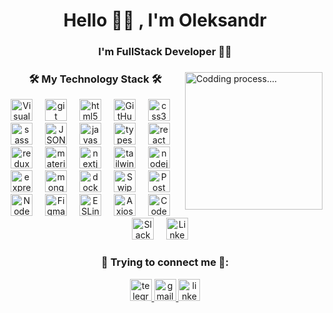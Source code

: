 <h1 align="center">Hello 🙋‍♂️ , I'm Oleksandr </h1>
<h3 align="center">I'm FullStack Developer 👨‍💻 </h3>

###

<img align="right" height="220" src="https://media.giphy.com/media/4rZA5D22301iMgrUNd/giphy.gif"  title="Codding process...."/>

###

<div align="center">
    <h3 align="center">🛠️ My Technology Stack 🛠️</h3>
    
  <img src="https://cdn.jsdelivr.net/gh/devicons/devicon@latest/icons/vscode/vscode-original-wordmark.svg"  height="35" alt="Visual Studio Code" title="Visual Studio Code"/>
  <img width="12" />
  <img src="https://cdn.jsdelivr.net/gh/devicons/devicon/icons/git/git-original.svg" height="35" alt="git logo"  title="GIT"/>
  <img width="12" />
  <img src="https://cdn.jsdelivr.net/gh/devicons/devicon/icons/html5/html5-original.svg" height="35" alt="html5 logo"  title="HTML5"/>
  <img width="12" />
    <img src="https://cdn.jsdelivr.net/gh/devicons/devicon@latest/icons/github/github-original-wordmark.svg" height="35" alt="GitHub"  title="GitHub"/>
  <img width="12" />
  <img src="https://cdn.jsdelivr.net/gh/devicons/devicon/icons/css3/css3-original.svg" height="35" alt="css3 logo"  title="CSS3"/>
  <img width="12" />
  <img src="https://cdn.jsdelivr.net/gh/devicons/devicon/icons/sass/sass-original.svg" height="35" alt="sass logo"  title="SASS"/>
  <img width="12" />
    <img src="https://cdn.jsdelivr.net/gh/devicons/devicon@latest/icons/json/json-original.svg" height="35" alt="JSON" title="JSON"/>
    <img width="12" />
  <img src="https://cdn.jsdelivr.net/gh/devicons/devicon/icons/javascript/javascript-original.svg" height="35" alt="javascript logo"  title="JS"/>
  <img width="12" />
  <img src="https://cdn.jsdelivr.net/gh/devicons/devicon/icons/typescript/typescript-original.svg" height="35" alt="typescript logo"  title="TS"/>
  <img width="12" />
  <img src="https://cdn.jsdelivr.net/gh/devicons/devicon/icons/react/react-original.svg" height="35" alt="react logo" title="React" />
  <img width="12" />
  <img src="https://cdn.jsdelivr.net/gh/devicons/devicon/icons/redux/redux-original.svg" height="35" alt="redux logo" title="Redux" />
  <img width="12" />
  <img src="https://cdn.jsdelivr.net/gh/devicons/devicon/icons/materialui/materialui-original.svg" height="35" alt="materialui logo"  title="Materialui"/>
  <img width="12" />
  <img src="https://cdn.jsdelivr.net/gh/devicons/devicon/icons/nextjs/nextjs-original.svg" height="35" alt="nextjs logo"  title="NextJS"/>
  <img width="12" />
  <img src="https://cdn.jsdelivr.net/gh/devicons/devicon@latest/icons/tailwindcss/tailwindcss-original.svg" height="35" alt="tailwindcss logo"  title="Tailwind css"/>
  <img width="12" />
  <img src="https://cdn.jsdelivr.net/gh/devicons/devicon/icons/nodejs/nodejs-original.svg" height="35" alt="nodejs logo"  title="NODEjs"/>
  <img width="12" />
  <img src="https://cdn.jsdelivr.net/gh/devicons/devicon/icons/express/express-original.svg" height="35" alt="express logo" title="Express" />
  <img width="12" />
  <img src="https://cdn.jsdelivr.net/gh/devicons/devicon/icons/mongodb/mongodb-original.svg" height="35" alt="mongodb logo"  title="MongoDB"/>
  <img width="12" />
  <img src="https://cdn.jsdelivr.net/gh/devicons/devicon/icons/docker/docker-original.svg" height="35" alt="docker logo"  title="Docker"/>
  <img width="12" />
  <img src="https://cdn.jsdelivr.net/gh/devicons/devicon@latest/icons/swiper/swiper-original.svg" height="35" alt="Swiper"  title="Swiper"/>
    <img width="12" />
  <img src="https://cdn.jsdelivr.net/gh/devicons/devicon@latest/icons/postman/postman-original.svg" height="35" alt="Postman"  title="Postman"/>
        <img width="12" />
  <img src="https://cdn.jsdelivr.net/gh/devicons/devicon@latest/icons/nodemon/nodemon-plain.svg" height="35" alt="Nodemon" title="Nodemon" />
     <img width="12" />
    <img src="https://cdn.jsdelivr.net/gh/devicons/devicon@latest/icons/figma/figma-original.svg"  height="35" alt="Figma" title="Figma"/>
    <img width="12" />
    <img src="https://cdn.jsdelivr.net/gh/devicons/devicon@latest/icons/eslint/eslint-original.svg"  height="35" alt="ESLint" title="ESLint"/>
    <img width="12" />
    <img src="https://cdn.jsdelivr.net/gh/devicons/devicon@latest/icons/axios/axios-plain.svg" height="35" alt="Axios" title="Axios" />
    <img width="12" />
    <img src="https://cdn.jsdelivr.net/gh/devicons/devicon@latest/icons/codepen/codepen-original.svg"  height="35" alt="CodePen" title="CodePen"/>
    <img width="12" />
  <img src="https://cdn.jsdelivr.net/gh/devicons/devicon@latest/icons/slack/slack-original.svg" height="35" alt="Slack"  title="Slack"/>
     <img width="12" />
    <img src="https://cdn.jsdelivr.net/gh/devicons/devicon@latest/icons/linkedin/linkedin-original.svg" height="35" alt="LinkedIn" title="LinkedIn"/>
    <img width="12" />
  <!-- <img src="https://seeklogo.com/images/N/nestjs-logo-09342F76C0-seeklogo.com.png" height="35" alt="nestjs logo"  />
  <img width="12" /> -->
  <!-- <img src="https://cdn.jsdelivr.net/gh/devicons/devicon/icons/postgresql/postgresql-original.svg" height="35" alt="postgresql logo"  />
  <img width="12" /> -->
  <!-- <img src="https://cdn.jsdelivr.net/gh/devicons/devicon/icons/graphql/graphql-plain.svg" height="35" alt="graphql logo"  />
  <img width="12" /> -->
</div>

###

<div align="center">
<h3 align="center">📲 Trying to connect me 📲:</h3>
 <a href="https://t.me/baja87" target="_blank">
    <img src="https://img.shields.io/static/v1?message=Telegram&logo=telegram&label=&color=2CA5E0&logoColor=white&labelColor=&style=for-the-badge" height="35" alt="telegram logo"  />
  </a>
  <a href="mailto:bajmutov@gmail.com" target="_blank">
    <img src="https://img.shields.io/static/v1?message=Gmail&logo=gmail&label=&color=D14836&logoColor=white&labelColor=&style=for-the-badge" height="35" alt="gmail logo"  />
  </a>
  <a href="https://www.linkedin.com/in/oleksandr-bakhmutov/" target="_blank">
    <img src="https://img.shields.io/static/v1?message=LinkedIn&logo=linkedin&label=&color=0077B5&logoColor=white&labelColor=&style=for-the-badge" height="35" alt="linkedin logo"  />
  </a>
</div>
